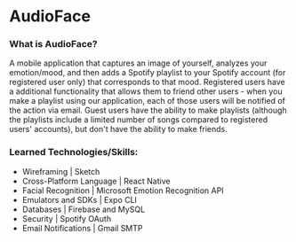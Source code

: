 # AudioFace

### What is AudioFace?
A mobile application that captures an image of yourself, analyzes your emotion/mood, and then adds a Spotify playlist to your Spotify account (for registered user only) that corresponds to that mood. Registered users have a additional functionality that allows them to friend other users - when you make a playlist using our application, each of those users will be notified of the action via email. Guest users have the ability to make playlists (although the playlists include a limited number of songs compared to registered users' accounts), but don't have the ability to make friends.

### Learned Technologies/Skills:
* Wireframing | Sketch
* Cross-Platform Language | React Native
* Facial Recognition | Microsoft Emotion Recognition API
* Emulators and SDKs | Expo CLI
* Databases | Firebase and MySQL
* Security | Spotify OAuth
* Email Notifications | Gmail SMTP
